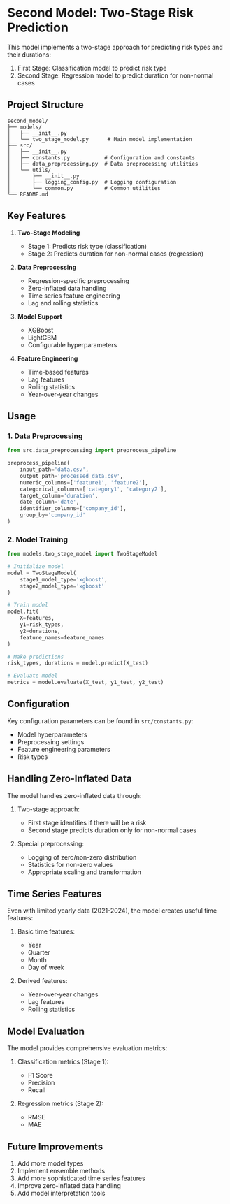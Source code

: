 # Second Model: Two-Stage Risk Prediction

This model implements a two-stage approach for predicting risk types and their durations:

1. First Stage: Classification model to predict risk type
2. Second Stage: Regression model to predict duration for non-normal cases

## Project Structure

```
second_model/
├── models/
│   ├── __init__.py
│   └── two_stage_model.py      # Main model implementation
├── src/
│   ├── __init__.py
│   ├── constants.py           # Configuration and constants
│   ├── data_preprocessing.py  # Data preprocessing utilities
│   └── utils/
│       ├── __init__.py
│       ├── logging_config.py  # Logging configuration
│       └── common.py          # Common utilities
└── README.md
```

## Key Features

1. **Two-Stage Modeling**
   - Stage 1: Predicts risk type (classification)
   - Stage 2: Predicts duration for non-normal cases (regression)

2. **Data Preprocessing**
   - Regression-specific preprocessing
   - Zero-inflated data handling
   - Time series feature engineering
   - Lag and rolling statistics

3. **Model Support**
   - XGBoost
   - LightGBM
   - Configurable hyperparameters

4. **Feature Engineering**
   - Time-based features
   - Lag features
   - Rolling statistics
   - Year-over-year changes

## Usage

### 1. Data Preprocessing

```python
from src.data_preprocessing import preprocess_pipeline

preprocess_pipeline(
    input_path='data.csv',
    output_path='processed_data.csv',
    numeric_columns=['feature1', 'feature2'],
    categorical_columns=['category1', 'category2'],
    target_column='duration',
    date_column='date',
    identifier_columns=['company_id'],
    group_by='company_id'
)
```

### 2. Model Training

```python
from models.two_stage_model import TwoStageModel

# Initialize model
model = TwoStageModel(
    stage1_model_type='xgboost',
    stage2_model_type='xgboost'
)

# Train model
model.fit(
    X=features,
    y1=risk_types,
    y2=durations,
    feature_names=feature_names
)

# Make predictions
risk_types, durations = model.predict(X_test)

# Evaluate model
metrics = model.evaluate(X_test, y1_test, y2_test)
```

## Configuration

Key configuration parameters can be found in `src/constants.py`:

- Model hyperparameters
- Preprocessing settings
- Feature engineering parameters
- Risk types

## Handling Zero-Inflated Data

The model handles zero-inflated data through:

1. Two-stage approach:
   - First stage identifies if there will be a risk
   - Second stage predicts duration only for non-normal cases

2. Special preprocessing:
   - Logging of zero/non-zero distribution
   - Statistics for non-zero values
   - Appropriate scaling and transformation

## Time Series Features

Even with limited yearly data (2021-2024), the model creates useful time features:

1. Basic time features:
   - Year
   - Quarter
   - Month
   - Day of week

2. Derived features:
   - Year-over-year changes
   - Lag features
   - Rolling statistics

## Model Evaluation

The model provides comprehensive evaluation metrics:

1. Classification metrics (Stage 1):
   - F1 Score
   - Precision
   - Recall

2. Regression metrics (Stage 2):
   - RMSE
   - MAE

## Future Improvements

1. Add more model types
2. Implement ensemble methods
3. Add more sophisticated time series features
4. Improve zero-inflated data handling
5. Add model interpretation tools 